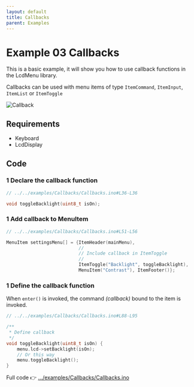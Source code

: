 ```yaml
---
layout: default
title: Callbacks
parent: Examples
---
```


# Example 03 Callbacks

This is a basic example, it will show you how to use callback functions in the LcdMenu library.

Callbacks can be used with menu items of type `ItemCommand`, `ItemInput`, `ItemList` or `ItemToggle`

![Callback](https://i.imgur.com/1CUPScl.gif)

## Requirements

- Keyboard
- LcdDisplay

## Code

### 1 Declare the callback function

```cpp
// ../../examples/Callbacks/Callbacks.ino#L36-L36

void toggleBacklight(uint8_t isOn);
```

### 1 Add callback to MenuItem

```cpp
// ../../examples/Callbacks/Callbacks.ino#L51-L56

MenuItem settingsMenu[] = {ItemHeader(mainMenu),
                           //
                           // Include callback in ItemToggle
                           //
                           ItemToggle("Backlight", toggleBacklight),
                           MenuItem("Contrast"), ItemFooter()};
```

### 1 Define the callback function

When `enter()` is invoked, the command _(callback)_ bound to the item is invoked.

```cpp
// ../../examples/Callbacks/Callbacks.ino#L88-L95

/**
 * Define callback
 */
void toggleBacklight(uint8_t isOn) {
    menu.lcd->setBacklight(isOn);
    // Or this way
    menu.toggleBacklight();
}
```

Full code 👉 [.../examples/Callbacks/Callbacks.ino](https://github.com/forntoh/LcdMenu/tree/master/examples/Callbacks/Callbacks.ino)
